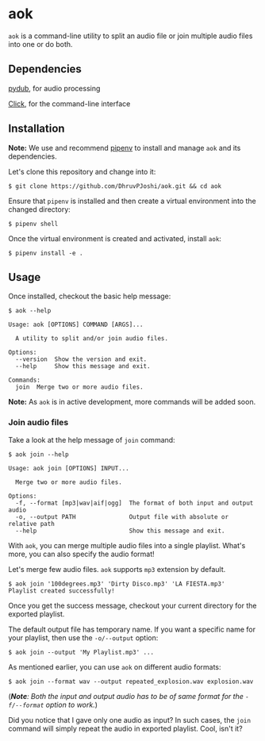 # aok

`aok` is a command-line utility to split an audio file or join multiple audio files into one or do both.

## Dependencies

[pydub](https://github.com/jiaaro/pydub), for audio processing

[Click](https://click.palletsprojects.com/en/7.x/), for the command-line interface

## Installation

**Note:** We use and recommend [pipenv](https://github.com/pypa/pipenv) to install and manage `aok` and its dependencies.

Let's clone this repository and change into it:

```
$ git clone https://github.com/DhruvPJoshi/aok.git && cd aok
```

Ensure that `pipenv` is installed and then create a virtual environment into the changed directory:

```
$ pipenv shell
```

Once the virtual environment is created and activated, install `aok`:

```
$ pipenv install -e .
```

## Usage

Once installed, checkout the basic help message:

```
$ aok --help

Usage: aok [OPTIONS] COMMAND [ARGS]...

  A utility to split and/or join audio files.

Options:
  --version  Show the version and exit.
  --help     Show this message and exit.

Commands:
  join  Merge two or more audio files.
```

**Note:** As `aok` is in active development, more commands will be added soon.

### Join audio files

Take a look at the help message of `join` command:

```
$ aok join --help

Usage: aok join [OPTIONS] INPUT...

  Merge two or more audio files.

Options:
  -f, --format [mp3|wav|aif|ogg]  The format of both input and output audio
  -o, --output PATH               Output file with absolute or relative path
  --help                          Show this message and exit.
```

With `aok`, you can merge multiple audio files into a single playlist. What's more, you can also specify the audio format!

Let's merge few audio files. `aok` supports `mp3` extension by default.

```
$ aok join '100degrees.mp3' 'Dirty Disco.mp3' 'LA FIESTA.mp3'
Playlist created successfully!
```

Once you get the success message, checkout your current directory for the exported playlist.

The default output file has temporary name. If you want a specific name for your playlist, then use the `-o/--output` option:

```
$ aok join --output 'My Playlist.mp3' ...
```

As mentioned earlier, you can use `aok` on different audio formats:

```
$ aok join --format wav --output repeated_explosion.wav explosion.wav
```

(*__Note__: Both the input and output audio has to be of same format for the `-f/--format` option to work.*)

Did you notice that I gave only one audio as input? In such cases, the `join` command will simply repeat the audio in exported playlist. Cool, isn't it?